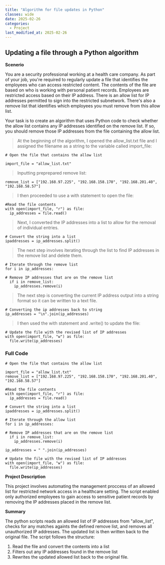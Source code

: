 ```yaml
---
title: "Algorithm for file updates in Python"
classes: wide
date: 2025-02-26
categories: 
  - Project
last_modified_at: 2025-02-26
---
```


## Updating a file through a Python algorithm

**Scenerio**

You are a security professional working at a health care company. As part of your job, you're required to regularly update a file that identifies the employees who can access restricted content.
The contents of the file are based on who is working with personal patient records. Employees are restricted access based on their IP address.
There is an allow list for IP addresses permitted to sign into the restricted subnetwork. There's also a remove list that identifies which employees you must remove from this allow list.

Your task is to create an algorithm that uses Python code to check whether the allow list contains any IP addresses identified on the remove list. If so, you should remove those IP addresses from the file containing the allow list.

> At the beginning of the algorithm, I opened the allow_list.txt file and I assigned the filename as a string to the variable called import_file:

```
# Open the file that contains the allow list

import_file = "allow_list.txt"
```

> Inputting preprepared remove list:

```
remove_list = ["192.168.97.225", "192.168.158.170", "192.168.201.40", "192.168.58.57"]
```

> I then proceeded to use a with statement to open the file:

```
#Read the file contents
with open(import_file, "r") as file:
  ip_addresses = file.read()
```

> Next, I converted the IP addresses into a list to allow for the removal of individual entries.

```
# Convert the string into a list
ipaddresses = ip_addresses.split()
```

> The next step involves iterating through the list to find IP addresses in the remove list and delete them.

```
# Iterate through the remove list
for i in ip_addresses:

# Remove IP addresses that are on the remove list
  if i in remove_list:
    ip_addresses.remove(i)
```

> The next step is converting the current IP address output into a string format so it can be written to a text file.

```
# Converting the ip addresses back to string
ip_addresses = "\n".join(ip_addresses)
```

> I then used the with statement and .write() to update the file:

```
# Update the file with the revised list of IP addresses 
with open(import_file, "w") as file:
  file.write(ip_addresses)
```

### Full Code
```
# Open the file that contains the allow list

import_file = "allow_list.txt"
remove_list = ["192.168.97.225", "192.168.158.170", "192.168.201.40", "192.168.58.57"]

#Read the file contents
with open(import_file, "r") as file:
  ip_addresses = file.read()

# Convert the string into a list
ipaddresses = ip_addresses.split()

# Iterate through the allow list
for i in ip_addresses:

# Remove IP addresses that are on the remove list
  if i in remove_list:
    ip_addresses.remove(i)

ip_addresses = " ".join(ip_addresses)

# Update the file with the revised list of IP addresses 
with open(import_file, "w") as file:
  file.write(ip_addresses)
```


**Project Description**

This project involves automating the management proccess of an allowed list for restricted network access in a healthcare setting. The script enabled only authorized employees to gain access to sensitive patient records
by removing the IP addresses placed in the remove list.

**Summary**

The python scripts reads an allowed list of IP addresses from "allow_list", checks for any matches againts the defined remove list, and removes all unauthorized IP addresses. 
The updated list is then written back to the original file. The script follows the structure:

1. Read the file and convert the contents into a list
2. Filters out any IP addresses found in the remove list
3. Rewrites the updated allowed list back to the original file.
